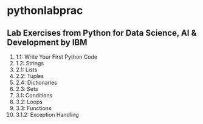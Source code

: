 # pythonlabprac

## Lab Exercises from Python for Data Science, AI & Development by IBM

01) 1.1: Write Your First Python Code<br>
02) 1.2: Strings<br>
03) 2.1: Lists<br>
04) 2.2: Tuples<br>
05) 2.4: Dictionaries<br>
06) 2.3: Sets<br>
07) 3.1: Conditions<br>
08) 3.2: Loops<br>
09) 3.3: Functions<br>
10) 3.1.2: Exception Handling<br>